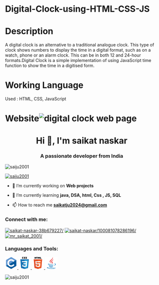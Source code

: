 # Digital-Clock-using-HTML-CSS-JS
# Description
A digital clock is an alternative to a traditional analogue clock. This type of clock shows numbers to display the time in a digital format, such as on a watch, phone or an alarm clock. This can be in both 12 and 24-hour formats.Digital Clock is a simple implementation of using JavaScript time function to show the time in a digitised form.

# Working Language
Used : HTML, CSS, JavaScript 

# Website![digital clock web page](https://github.com/SAIJU2001/Digital-Clock-using-HTML-CSS-JS/assets/102968768/a0c9cd19-7487-4eab-a6f5-c8b74b2549ce)
<h1 align="center">Hi 👋, I'm saikat naskar</h1>
<h3 align="center">A passionate developer from India</h3>
<p align="left"> <img src="https://komarev.com/ghpvc/?username=saiju2001&label=Profile%20views&color=0e75b6&style=flat" alt="saiju2001" /> </p>

<p align="left"> <a href="https://github.com/ryo-ma/github-profile-trophy"><img src="https://github-profile-trophy.vercel.app/?username=saiju2001" alt="saiju2001" /></a> </p>

- 🔭 I’m currently working on **Web projects**

- 🌱 I’m currently learning **java, DSA, html, Css , JS, SQL**

- 📫 How to reach me **saikatju2024@gmail.com**

<h3 align="left">Connect with me:</h3>
<p align="left">
<a href="https://linkedin.com/in/saikat-naskar-38b679227/" target="blank"><img align="center" src="https://raw.githubusercontent.com/rahuldkjain/github-profile-readme-generator/master/src/images/icons/Social/linked-in-alt.svg" alt="saikat-naskar-38b679227/" height="30" width="40" /></a>
<a href="https://fb.com/saikat-naskar/100081078286196/" target="blank"><img align="center" src="https://raw.githubusercontent.com/rahuldkjain/github-profile-readme-generator/master/src/images/icons/Social/facebook.svg" alt="saikat-naskar/100081078286196/" height="30" width="40" /></a>
<a href="https://instagram.com/mr_saikat_2001/" target="blank"><img align="center" src="https://raw.githubusercontent.com/rahuldkjain/github-profile-readme-generator/master/src/images/icons/Social/instagram.svg" alt="mr_saikat_2001/" height="30" width="40" /></a>
</p>

<h3 align="left">Languages and Tools:</h3>
<p align="left"> <a href="https://www.cprogramming.com/" target="_blank" rel="noreferrer"> <img src="https://raw.githubusercontent.com/devicons/devicon/master/icons/c/c-original.svg" alt="c" width="40" height="40"/> </a> <a href="https://www.w3schools.com/css/" target="_blank" rel="noreferrer"> <img src="https://raw.githubusercontent.com/devicons/devicon/master/icons/css3/css3-original-wordmark.svg" alt="css3" width="40" height="40"/> </a> <a href="https://www.w3.org/html/" target="_blank" rel="noreferrer"> <img src="https://raw.githubusercontent.com/devicons/devicon/master/icons/html5/html5-original-wordmark.svg" alt="html5" width="40" height="40"/> </a> <a href="https://www.java.com" target="_blank" rel="noreferrer"> <img src="https://raw.githubusercontent.com/devicons/devicon/master/icons/java/java-original.svg" alt="java" width="40" height="40"/> </a> </p>

<p><img align="center" src="https://github-readme-stats.vercel.app/api/top-langs?username=saiju2001&show_icons=true&locale=en&layout=compact" alt="saiju2001" /></p>

